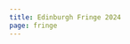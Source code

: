 ```yaml
---
title: Edinburgh Fringe 2024
page: fringe
---
```


<script setup>
    import FringePage from "./FringePage.vue";
</script>

<FringePage />
